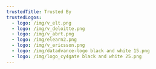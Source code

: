 ```yaml
---
trustedTitle: Trusted By
trustedLogos:
  - logo: /img/v_elt.png
  - logo: /img/v_deloitte.png
  - logo: /img/v_abrt.png
  - logo: /img/elearn2.png
  - logo: /img/v_ericsson.png
  - logo: /img/datadvance-logo black and white 15.png
  - logo: /img/logo_cy4gate black and white 25.png
---
```


